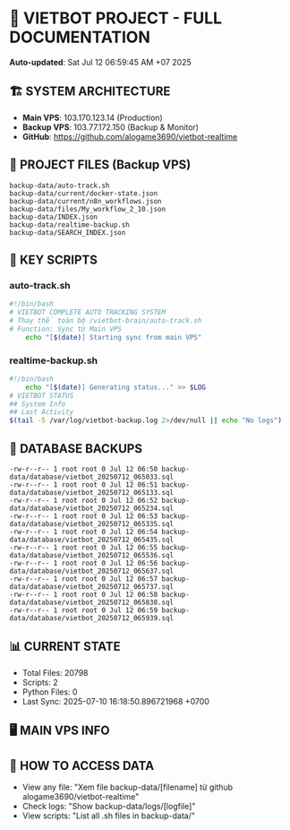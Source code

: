 # 🤖 VIETBOT PROJECT - FULL DOCUMENTATION
**Auto-updated**: Sat Jul 12 06:59:45 AM +07 2025

## 🏗️ SYSTEM ARCHITECTURE
- **Main VPS**: 103.170.123.14 (Production)
- **Backup VPS**: 103.77.172.150 (Backup & Monitor)
- **GitHub**: https://github.com/alogame3690/vietbot-realtime

## 📁 PROJECT FILES (Backup VPS)
```
backup-data/auto-track.sh
backup-data/current/docker-state.json
backup-data/current/n8n_workflows.json
backup-data/files/My_workflow_2_10.json
backup-data/INDEX.json
backup-data/realtime-backup.sh
backup-data/SEARCH_INDEX.json
```

## 🔧 KEY SCRIPTS
### auto-track.sh
```bash
#!/bin/bash
# VIETBOT COMPLETE AUTO TRACKING SYSTEM
# Thay thế toàn bộ /vietbot-brain/auto-track.sh
# Function: Sync từ Main VPS
    echo "[$(date)] Starting sync from main VPS"
```
### realtime-backup.sh
```bash
#!/bin/bash
    echo "[$(date)] Generating status..." >> $LOG
# VIETBOT STATUS
## System Info
## Last Activity
$(tail -5 /var/log/vietbot-backup.log 2>/dev/null || echo "No logs")
```

## 💾 DATABASE BACKUPS
```
-rw-r--r-- 1 root root 0 Jul 12 06:50 backup-data/database/vietbot_20250712_065033.sql
-rw-r--r-- 1 root root 0 Jul 12 06:51 backup-data/database/vietbot_20250712_065133.sql
-rw-r--r-- 1 root root 0 Jul 12 06:52 backup-data/database/vietbot_20250712_065234.sql
-rw-r--r-- 1 root root 0 Jul 12 06:53 backup-data/database/vietbot_20250712_065335.sql
-rw-r--r-- 1 root root 0 Jul 12 06:54 backup-data/database/vietbot_20250712_065435.sql
-rw-r--r-- 1 root root 0 Jul 12 06:55 backup-data/database/vietbot_20250712_065536.sql
-rw-r--r-- 1 root root 0 Jul 12 06:56 backup-data/database/vietbot_20250712_065637.sql
-rw-r--r-- 1 root root 0 Jul 12 06:57 backup-data/database/vietbot_20250712_065737.sql
-rw-r--r-- 1 root root 0 Jul 12 06:58 backup-data/database/vietbot_20250712_065838.sql
-rw-r--r-- 1 root root 0 Jul 12 06:59 backup-data/database/vietbot_20250712_065939.sql
```

## 📊 CURRENT STATE
- Total Files: 20798
- Scripts: 2
- Python Files: 0
- Last Sync: 2025-07-10 16:18:50.896721968 +0700

## 🖥️ MAIN VPS INFO


## 🚨 HOW TO ACCESS DATA
- View any file: "Xem file backup-data/[filename] từ github alogame3690/vietbot-realtime"
- Check logs: "Show backup-data/logs/[logfile]"
- View scripts: "List all .sh files in backup-data/"
